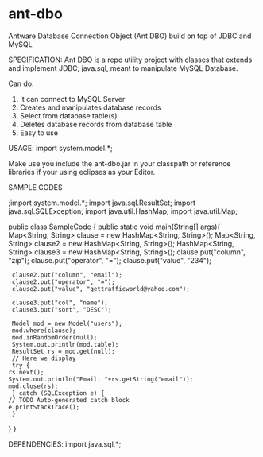 # ant-dbo
Antware Database Connection Object (Ant DBO) build on top of JDBC and MySQL

SPECIFICATION:
Ant DBO is a repo utility project with classes that extends and implement JDBC; java.sql, meant to manipulate MySQL Database.

Can do:
1. It can connect to MySQL Server
2. Creates and manipulates database records
3. Select from database table(s)
4. Deletes database records from database table
5. Easy to use 

USAGE:
import system.model.*;

Make use you include the ant-dbo.jar in your classpath or reference libraries if your using eclipses as your Editor.

SAMPLE CODES

;import system.model.*;
import java.sql.ResultSet;
import java.sql.SQLException;
import java.util.HashMap;
import java.util.Map;

public class SampleCode {
   public static void main(String[] args){
     Map<String, String> clause = new HashMap<String, String>();
     Map<String, String> clause2 = new HashMap<String, String>();
     HashMap<String, String> clause3 = new HashMap<String, String>();
     clause.put("column", "zip");
     clause.put("operator", "=");
     clause.put("value", "234");
		
     clause2.put("column", "email");
     clause2.put("operator", "=");
     clause2.put("value", "gettrafficworld@yahoo.com");
		
     clause3.put("col", "name");
     clause3.put("sort", "DESC");
		
     Model mod = new Model("users");
     mod.where(clause);
     mod.inRandomOrder(null);
     System.out.println(mod.table);
     ResultSet rs = mod.get(null);
     // Here we display
     try {
	rs.next();
	System.out.println("Email: "+rs.getString("email"));
	mod.close(rs);
     } catch (SQLException e) {
	// TODO Auto-generated catch block
	e.printStackTrace();
     }
  }
}

DEPENDENCIES:
import java.sql.*;
